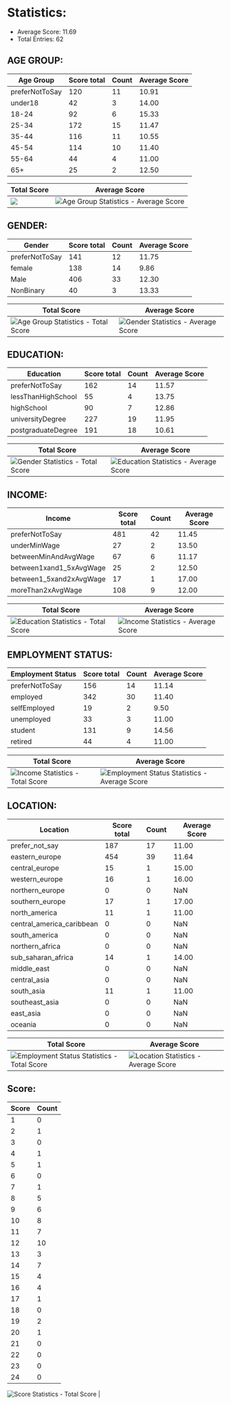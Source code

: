 # Statistics:
- Average Score: 11.69
- Total Entries: 62

## AGE GROUP:
 | Age Group | Score total | Count | Average Score |
 | --- | --- | --- | --- |
| preferNotToSay  | 120 | 11 | 10.91 |
| under18         | 42 | 3 | 14.00 |
| 18-24           | 92 | 6 | 15.33 |
| 25-34           | 172 | 15 | 11.47 |
| 35-44           | 116 | 11 | 10.55 |
| 45-54           | 114 | 10 | 11.40 |
| 55-64           | 44 | 4 | 11.00 |
| 65+             | 25 | 2 | 12.50 |

 | Total Score | Average Score |
 | --- | --- |
 | ![](Age_Group_total_score.jpg) | ![Age Group Statistics - Average Score](Age_Group_average_score.jpg) |

## GENDER:
 | Gender | Score total | Count | Average Score |
 | --- | --- | --- | --- |
| preferNotToSay  | 141 | 12 | 11.75 |
| female          | 138 | 14 | 9.86 |
| Male            | 406 | 33 | 12.30 |
| NonBinary       | 40 | 3 | 13.33 |

 | Total Score | Average Score |
 | --- | --- |
 | ![Age Group Statistics - Total Score](Gender_total_score.jpg) | ![Gender Statistics - Average Score](Gender_average_score.jpg) |

## EDUCATION:
 | Education | Score total | Count | Average Score |
 | --- | --- | --- | --- |
| preferNotToSay  | 162 | 14 | 11.57 |
| lessThanHighSchool | 55 | 4 | 13.75 |
| highSchool      | 90 | 7 | 12.86 |
| universityDegree | 227 | 19 | 11.95 |
| postgraduateDegree | 191 | 18 | 10.61 |

 | Total Score | Average Score |
 | --- | --- |
 | ![Gender Statistics - Total Score](Education_total_score.jpg) | ![Education Statistics - Average Score](Education_average_score.jpg) |

## INCOME:
 | Income | Score total | Count | Average Score |
 | --- | --- | --- | --- |
| preferNotToSay  | 481 | 42 | 11.45 |
| underMinWage    | 27 | 2 | 13.50 |
| betweenMinAndAvgWage | 67 | 6 | 11.17 |
| between1xand1_5xAvgWage | 25 | 2 | 12.50 |
| between1_5xand2xAvgWage | 17 | 1 | 17.00 |
| moreThan2xAvgWage | 108 | 9 | 12.00 |

 | Total Score | Average Score |
 | --- | --- |
 | ![Education Statistics - Total Score](Income_total_score.jpg) | ![Income Statistics - Average Score](Income_average_score.jpg) |

## EMPLOYMENT STATUS:
 | Employment Status | Score total | Count | Average Score |
 | --- | --- | --- | --- |
| preferNotToSay  | 156 | 14 | 11.14 |
| employed        | 342 | 30 | 11.40 |
| selfEmployed    | 19 | 2 | 9.50 |
| unemployed      | 33 | 3 | 11.00 |
| student         | 131 | 9 | 14.56 |
| retired         | 44 | 4 | 11.00 |

 | Total Score | Average Score |
 | --- | --- |
 | ![Income Statistics - Total Score](Employment_Status_total_score.jpg) | ![Employment Status Statistics - Average Score](Employment_Status_average_score.jpg) |

## LOCATION:
 | Location | Score total | Count | Average Score |
 | --- | --- | --- | --- |
| prefer_not_say  | 187 | 17 | 11.00 |
| eastern_europe  | 454 | 39 | 11.64 |
| central_europe  | 15 | 1 | 15.00 |
| western_europe  | 16 | 1 | 16.00 |
| northern_europe | 0 | 0 | NaN |
| southern_europe | 17 | 1 | 17.00 |
| north_america   | 11 | 1 | 11.00 |
| central_america_caribbean | 0 | 0 | NaN |
| south_america   | 0 | 0 | NaN |
| northern_africa | 0 | 0 | NaN |
| sub_saharan_africa | 14 | 1 | 14.00 |
| middle_east     | 0 | 0 | NaN |
| central_asia    | 0 | 0 | NaN |
| south_asia      | 11 | 1 | 11.00 |
| southeast_asia  | 0 | 0 | NaN |
| east_asia       | 0 | 0 | NaN |
| oceania         | 0 | 0 | NaN |

 | Total Score | Average Score |
 | --- | --- |
 | ![Employment Status Statistics - Total Score](Location_total_score.jpg) | ![Location Statistics - Average Score](Location_average_score.jpg) |


## Score:
 | Score | Count | 
 | --- | --- |
| 1               |0 |
| 2               |1 |
| 3               |0 |
| 4               |1 |
| 5               |1 |
| 6               |0 |
| 7               |1 |
| 8               |5 |
| 9               |6 |
| 10              |8 |
| 11              |7 |
| 12              |10 |
| 13              |3 |
| 14              |7 |
| 15              |4 |
| 16              |4 |
| 17              |1 |
| 18              |0 |
| 19              |2 |
| 20              |1 |
| 21              |0 |
| 22              |0 |
| 23              |0 |
| 24              |0 |

 ![Score Statistics - Total Score](score.jpg) |

